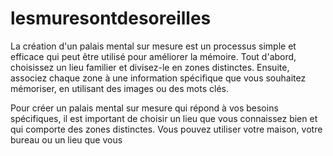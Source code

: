 # lesmuresontdesoreilles

La création d'un palais mental sur mesure est un processus simple et efficace qui peut être utilisé pour améliorer la mémoire. Tout d'abord, choisissez un lieu familier et divisez-le en zones distinctes. Ensuite, associez chaque zone à une information spécifique que vous souhaitez mémoriser, en utilisant des images ou des mots clés.

Pour créer un palais mental sur mesure qui répond à vos besoins spécifiques, il est important de choisir un lieu que vous connaissez bien et qui comporte des zones distinctes. Vous pouvez utiliser votre maison, votre bureau ou un lieu que vous
